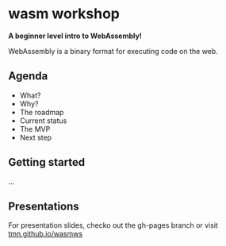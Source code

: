 # wasm workshop

**A beginner level intro to WebAssembly!**

WebAssembly is a binary format for executing code on the web.

## Agenda

* What?
* Why?
* The roadmap
* Current status
* The MVP
* Next step


## Getting started

...

## Presentations

For presentation slides, checko out the gh-pages branch or visit [tmn.github.io/wasmws](https://tmn.github.io/wasmws)
